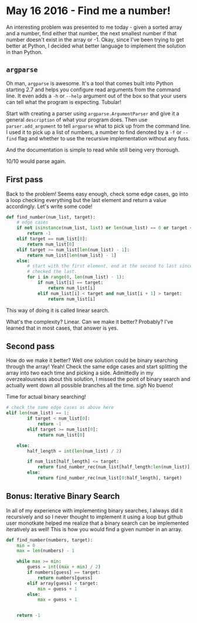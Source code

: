 # May 16 2016 - Find me a number!

An interesting problem was presented to me today - given a sorted array and a number, find either that number, the next smallest number if that number doesn't exist in the array or -1. Okay, since I've been trying to get better at Python, I decided what better language to implement the solution in than Python.

## `argparse`

Oh man, `argparse` is awesome. It's a tool that comes built into Python starting 2.7 and helps you configure read arguments from the command line. It even adds a `-h` or `--help` argument out of the box so that your users can tell what the program is expecting. Tubular!

Start with creating a parser using `argparse.ArgumentParser` and give it a general `description` of what your program does. Then use `parser.add_argument` to tell `argparse` what to pick up from the command line. I used it to pick up a list of numbers, a number to find denoted by a `-f` or `--find` flag and whether to use the recursive implementation without any fuss.

And the documentation is simple to read while still being very thorough.

10/10 would parse again.

## First pass

Back to the problem! Seems easy enough, check some edge cases, go into a loop checking everything but the last element and return a value accordingly. Let's write some code!

```python
def find_number(num_list, target):
    # edge cases
    if not isinstance(num_list, list) or len(num_list) == 0 or target < num_list[0]:
        return -1
    elif target == num_list[0]:
        return num_list[0]
    elif target >= num_list[len(num_list) - 1]:
        return num_list[len(num_list) - 1]
    else:
        # start with the first element, end at the second to last since we've already
        # checked the last.
        for i in range(0, len(num_list) - 1):
            if num_list[i] == target:
                return num_list[i]
            elif num_list[i] < target and num_list[i + 1] > target:
                return num_list[i]
```

This way of doing it is called linear search.

What's the complexity? Linear. Can we make it better? Probably? I've learned that in most cases, that answer is yes.

## Second pass

How do we make it better? Well one solution could be binary searching through the array! Yeah! Check the same edge cases and start splitting the array into two each time and picking a side. Admittedly in my overzealousness about this solution, I missed the point of binary search and actually went down all possible branches all the time. *sigh* No bueno!

Time for actual binary searching!

```python
# check the same edge cases as above here
elif len(num_list) == 1:
        if target < num_list[0]:
            return -1
        elif target >= num_list[0]:
            return num_list[0]

    else:
        half_length = int(len(num_list) / 2)

        if num_list[half_length] <= target:
            return find_number_rec(num_list[half_length:len(num_list)], target)
        else:
            return find_number_rec(num_list[0:half_length], target)
```

## Bonus: Iterative Binary Search

In all of my experience with implementing binary searches, I always did it recursively and so I never thought to implement it using a loop but github user monotkate helped me realize that a binary search can be implemented iteratively as well! This is how you would find a given number in an array. 

```python
def find_number(numbers, target):
    min = 0
    max = len(numbers) - 1

    while max >= min:
        guess = int((max + min) / 2)
        if numbers[guess] == target:
            return numbers[guess]
        elif array[guess] < target:
            min = guess + 1
        else:
            max = guess + 1


    return -1
```
